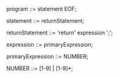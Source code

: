 
program ::= statement EOF;

statement ::= returnStatement;

returnStatement ::= 'return' expression ';'; 

expression ::= primaryExpression;

primaryExpression ::= NUMBER;

NUMBER ::= [1-9] | [1-9]*;
